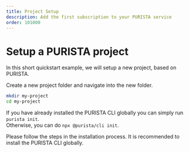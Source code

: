 ```yaml
---
title: Project Setup
description: Add the first subscription to your PURISTA service
order: 101000
---
```


# Setup a PURISTA project

In this short quickstart example, we will setup a new project, based on PURISTA.

Create a new project folder and navigate into the new folder.

```bash
mkdir my-project
cd my-project
```

If you have already installed the PURISTA CLI globally you can simply run `purista init`.  
Otherwise, you can do `npx @purista/cli init`.

Please follow the steps in the installation process.
It is recommended to install the PURISTA CLI globally.
